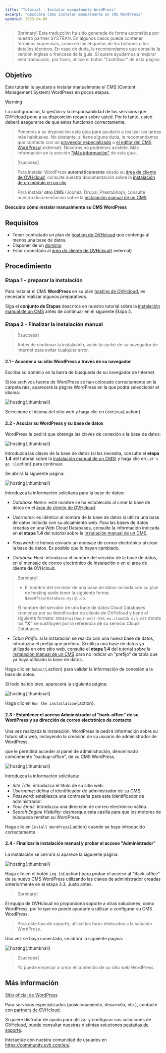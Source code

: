```yaml
---
title: "Tutorial - Instalar manualmente WordPress"
excerpt: "Descubra cómo instalar manualmente un CMS WordPress"
updated: 2023-04-06
---
```


> [!primary]
> Esta traducción ha sido generada de forma automática por nuestro partner SYSTRAN. En algunos casos puede contener términos imprecisos, como en las etiquetas de los botones o los detalles técnicos. En caso de duda, le recomendamos que consulte la versión inglesa o francesa de la guía. Si quiere ayudarnos a mejorar esta traducción, por favor, utilice el botón "Contribuir" de esta página.
>

## Objetivo

Este tutorial le ayudará a instalar manualmente el CMS (Content Management System) WordPress en pocos etapas.

> [!warning]
>
La configuración, la gestión y la responsabilidad de los servicios que OVHcloud pone a su disposición recaen sobre usted. Por lo tanto, usted deberá asegurarse de que estos funcionan correctamente.
> 
> Ponemos a su disposición esta guía para ayudarle a realizar las tareas más habituales. No obstante, si tiene alguna duda, le recomendamos que contacte con un [proveedor especializado](/links/partner) o [el editor del CMS WordPress](https://wordpress.com/es/support/){.external}. Nosotros no podremos asistirle. Más información en la sección ["Más información"](#go-further) de esta guía.
>

> [!success]
>
> Para instalar WordPress **automáticamente** desde su [área de cliente de OVHcloud](/links/manager), consulte nuestra documentación sobre la [instalación de un módulo en un clic](/pages/web_cloud/web_hosting/cms_install_1_click_modules).
>
> Para instalar **otro CMS** (Joomla, Drupal, PrestaShop), consulte nuestra documentación sobre la [instalación manual de un CMS](/pages/web_cloud/web_hosting/cms_manual_installation).
>

**Descubra cómo instalar manualmente su CMS WordPress**

## Requisitos

- Tener contratado un plan de [hosting de OVHcloud](/links/web/hosting) que contenga al menos una base de datos.
- Disponer de un [dominio](/links/web/domains)
- Estar conectado al [área de cliente de OVHcloud](/links/manager){.external}

## Procedimiento

### Etapa 1 - preparar la instalación <a name="step1"></a>

Para instalar el CMS **WordPress** en su plan [hosting de OVHcloud](/links/web/hosting), es necesario realizar algunos preparativos.

Siga el **conjunto de Etapas** descritos en nuestro tutorial sobre la [instalación manual de un CMS](/pages/web_cloud/web_hosting/cms_manual_installation) antes de continuar en el siguiente Etapa 2.

### Etapa 2 - Finalizar la instalación manual <a name="step2"></a>

> [!success]
>
> Antes de continuar la instalación, vacíe la caché de su navegador de Internet para evitar cualquier error.
>

#### 2.1 - Acceder a su sitio WordPress a través de su navegador

Escriba su dominio en la barra de búsqueda de su navegador de Internet.

Si los archivos fuente de WordPress se han colocado correctamente en la carpeta raíz, aparecerá la página WordPress en la que podrá seleccionar el idioma:

![hosting](https://raw.githubusercontent.com/ovh/docs/develop/templates/external-elements/cms/wordpress/installation-select-language.png){.thumbnail}

Seleccione el idioma del sitio web y haga clic en `Continue`{.action}.

#### 2.2 - Asociar su WordPress y su base de datos

WordPress le pedirá que obtenga las claves de conexión a la base de datos:

![hosting](https://raw.githubusercontent.com/ovh/docs/develop/templates/external-elements/cms/wordpress/installation-start.png){.thumbnail}

Introduzca las claves de la base de datos (si las necesita, consulte el **etapa 1.4** del tutorial sobre la [instalación manual de un CMS](/pages/web_cloud/web_hosting/cms_manual_installation)) y haga clic en `Let's go !`{.action} para continuar.

Se abrirá la siguiente página:

![hosting](https://raw.githubusercontent.com/ovh/docs/develop/templates/external-elements/cms/wordpress/installation-config-db.png){.thumbnail}

Introduzca la información solicitada para la base de datos:

- *Database Name*: este nombre se ha establecido al crear la base de datos en el [área de cliente de OVHcloud](/links/manager).

- *Username*: es idéntico al nombre de la base de datos si utiliza una base de datos incluida con su alojamiento web.
Para las bases de datos creadas en una Web Cloud Databases, consulte la información indicada en **el etapa 1.4** del tutorial sobre la [instalación manual de un CMS](/pages/web_cloud/web_hosting/cms_manual_installation).

- *Password*: le hemos enviado un mensaje de correo electrónico al crear la base de datos. Es posible que lo hayan cambiado.

- *Database Host*: introduzca el nombre del servidor de la base de datos, en el mensaje de correo electrónico de instalación o en el área de cliente de OVHcloud. 

> [!primary]
> 
> - El nombre del servidor de una base de datos incluida con su plan de hosting suele tener la siguiente forma: `NameOfYourDatabase.mysql.db`. 
>
> El nombre del servidor de una base de datos Cloud Databases comienza por su identificador de cliente de OVHcloud y tiene el siguiente formato: `OVHID(without-ovh)-XXX.eu.clouddb.ovh.net` donde los **"X"** se sustituyen por la referencia de su servicio Cloud Databases.
>

- *Table Prefix*: si la instalación se realiza con una nueva base de datos, introduzca el prefijo que prefiera. Si utiliza una base de datos ya utilizada en otro sitio web, consulte el **etapa 1.4** del tutorial sobre la [instalación manual de un CMS](/pages/web_cloud/web_hosting/cms_manual_installation) para no indicar un "prefijo" de tabla que ya haya utilizado la base de datos.

Haga clic en `Submit`{.action} para validar la información de conexión a la base de datos.

Si todo ha ido bien, aparecerá la siguiente página:

![hosting](https://raw.githubusercontent.com/ovh/docs/develop/templates/external-elements/cms/wordpress/installation-step-after-db-1.png){.thumbnail}

Haga clic en `Run the installation`{.action}.

#### 2.3 - Establecer el acceso Administrador al "back-office" de su WordPress y su dirección de correo electrónico de contacto

Una vez realizada la instalación, WordPress le pedirá información sobre su futuro sitio web, incluyendo la creación de su usuario de administrador de WordPress.

que le permitirá acceder al panel de administración, denominado comúnmente "backup-office", de su CMS WordPress.

![hosting](https://raw.githubusercontent.com/ovh/docs/develop/templates/external-elements/cms/wordpress/installation-config-admin-user.png){.thumbnail}

Introduzca la información solicitada:

- *Site Title*: introduzca el título de su sitio web.
- *Username*: defina el identificador de administrador de su CMS.
- *Password*: establezca una contraseña para este identificador de administrador.
- *Your Email*: introduzca una dirección de correo electrónico válida.
- *Search Engine Visibility*: desmarque esta casilla para que los motores de búsqueda remitan su WordPress.

Haga clic en `Install WordPress`{.action} cuando se haya introducido correctamente.

#### 2.4 - Finalizar la instalación manual y probar el acceso "Administrador"

La instalación se cerrará si aparece la siguiente página:

![hosting](https://raw.githubusercontent.com/ovh/docs/develop/templates/external-elements/cms/wordpress/installation-successfull.png){.thumbnail}

Haga clic en el botón `Log in`{.action} para probar el acceso al "Back-office" de su nuevo CMS WordPress utilizando las claves de administrador creadas anteriormente en el etapa 3.3. Justo antes.

> [!primary]
>
El equipo de OVHcloud no proporciona soporte a otras soluciones, como WordPress, por lo que no puede ayudarle a utilizar o configurar su CMS WordPress.
>
> Para este tipo de soporte, utilice los foros dedicados a la solución WordPress.
>

Una vez se haya conectado, se abrirá la siguiente página:

![hosting](https://raw.githubusercontent.com/ovh/docs/develop/templates/external-elements/cms/wordpress/admin-interface.png){.thumbnail}

> [!success]
>
> Ya puede empezar a crear el contenido de su sitio web WordPress.
>

## Más información <a name="go-further"></a>

[Sitio oficial de WordPress](https://wordpress.org)

Para servicios especializados (posicionamiento, desarrollo, etc.), contacte con [partners de OVHcloud](/links/partner).

Si quiere disfrutar de ayuda para utilizar y configurar sus soluciones de OVHcloud, puede consultar nuestras distintas soluciones [pestañas de soporte](/links/support).

Interactúe con nuestra comunidad de usuarios en <https://community.ovh.com/en/>.